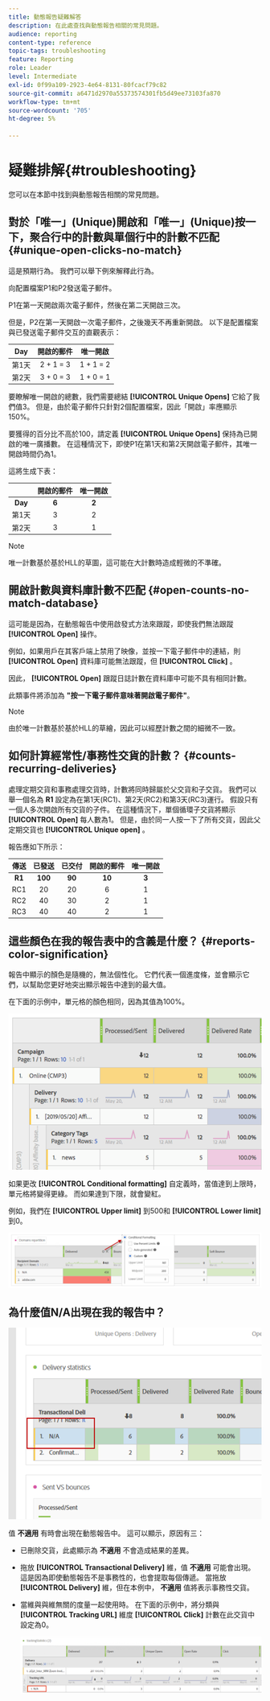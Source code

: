 ```yaml
---
title: 動態報告疑難解答
description: 在此處查找與動態報告相關的常見問題。
audience: reporting
content-type: reference
topic-tags: troubleshooting
feature: Reporting
role: Leader
level: Intermediate
exl-id: 0f99a109-2923-4e64-8131-80fcacf79c82
source-git-commit: a6471d2970a55373574301fb5d49ee73103fa870
workflow-type: tm+mt
source-wordcount: '705'
ht-degree: 5%

---
```


# 疑難排解{#troubleshooting}

您可以在本節中找到與動態報告相關的常見問題。

## 對於「唯一」(Unique)開啟和「唯一」(Unique)按一下，聚合行中的計數與單個行中的計數不匹配 {#unique-open-clicks-no-match}

這是預期行為。
我們可以舉下例來解釋此行為。

向配置檔案P1和P2發送電子郵件。

P1在第一天開啟兩次電子郵件，然後在第二天開啟三次。

但是，P2在第一天開啟一次電子郵件，之後幾天不再重新開啟。
以下是配置檔案與已發送電子郵件交互的直觀表示：

<table> 
 <thead> 
  <tr> 
   <th align="center"> <strong>Day</strong> <br /> </th> 
   <th align="center"> <strong>開啟的郵件</strong> <br /> </th> 
   <th align="center"> <strong>唯一開啟</strong> <br /> </th> 
  </tr> 
 </thead> 
 <tbody> 
  <tr> 
   <td align="center"> 第1天<br /> </td> 
   <td align="center"> 2 + 1 = 3<br /> </td> 
   <td align="center"> 1 + 1 = 2<br /> </td> 
  </tr> 
  <tr> 
   <td align="center"> 第2天<br /> </td> 
   <td align="center"> 3 + 0 = 3<br /> </td> 
   <td align="center"> 1 + 0 = 1<br /> </td> 
  </tr>
 </tbody> 
</table>

要瞭解唯一開啟的總數，我們需要總結 **[!UICONTROL Unique Opens]** 它給了我們值3。 但是，由於電子郵件只針對2個配置檔案，因此「開啟」率應顯示150%。

要獲得的百分比不高於100，請定義 **[!UICONTROL Unique Opens]** 保持為已開啟的唯一廣播數。 在這種情況下，即使P1在第1天和第2天開啟電子郵件，其唯一開啟時間仍為1。

這將生成下表：

<table> 
 <thead> 
  <tr> 
   <th align="center"> <strong></strong> <br /> </th> 
   <th align="center"> <strong>開啟的郵件</strong> <br /> </th> 
   <th align="center"> <strong>唯一開啟</strong> <br /> </th> 
  </tr> 
 </thead> 
 <tbody> 
  <tr> 
   <td align="center"> <strong> Day </strong><br /> </td> 
   <td align="center"> <strong> 6 </strong><br /> </td> 
   <td align="center"> <strong> 2</strong><br /> </td>
  </tr> 
  <tr> 
   <td align="center"> 第1天<br /> </td> 
   <td align="center"> 3<br /> </td> 
   <td align="center"> 2<br /> </td>
  </tr> 
  <tr> 
   <td align="center"> 第2天<br /> </td> 
   <td align="center"> 3<br /> </td> 
   <td align="center"> 1<br /> </td> 
  </tr> 
 </tbody> 
</table>

>[!NOTE]
>
>唯一計數基於基於HLL的草圖，這可能在大計數時造成輕微的不準確。

## 開啟計數與資料庫計數不匹配 {#open-counts-no-match-database}

這可能是因為，在動態報告中使用啟發式方法來跟蹤，即使我們無法跟蹤 **[!UICONTROL Open]** 操作。

例如，如果用戶在其客戶端上禁用了映像，並按一下電子郵件中的連結，則 **[!UICONTROL Open]** 資料庫可能無法跟蹤，但 **[!UICONTROL Click]** 。

因此， **[!UICONTROL Open]** 跟蹤日誌計數在資料庫中可能不具有相同計數。

此類事件將添加為 **&quot;按一下電子郵件意味著開啟電子郵件&quot;**。

>[!NOTE]
>
>由於唯一計數基於基於HLL的草繪，因此可以經歷計數之間的細微不一致。

## 如何計算經常性/事務性交貨的計數？ {#counts-recurring-deliveries}

處理定期交貨和事務處理交貨時，計數將同時歸屬於父交貨和子交貨。
我們可以舉一個名為 **R1** 設定為在第1天(RC1)、第2天(RC2)和第3天(RC3)運行。
假設只有一個人多次開啟所有交貨的子件。 在這種情況下，單個循環子交貨將顯示 **[!UICONTROL Open]** 每人數為1。
但是，由於同一人按一下了所有交貨，因此父定期交貨也 **[!UICONTROL Unique open]** 。

報告應如下所示：

<table> 
 <thead> 
  <tr> 
   <th align="center"> <strong>傳送</strong> <br /> </th> 
   <th align="center"> <strong>已發送</strong> <br /> </th> 
   <th align="center"> <strong>已交付</strong> <br /> </th>
   <th align="center"> <strong>開啟的郵件</strong> <br /> </th> 
   <th align="center"> <strong>唯一開啟</strong> <br /> </th>
  </tr> 
 </thead> 
 <tbody> 
  <tr> 
   <td align="center"> <strong>R1</strong><br/> </td> 
   <td align="center"> <strong>100</strong><br/> </td> 
   <td align="center"> <strong>90</strong><br/> </td> 
   <td align="center"> <strong>10</strong><br/> </td> 
   <td align="center"> <strong>3</strong><br/> </td> 
  </tr> 
  <tr> 
   <td align="center"> RC1<br/> </td> 
   <td align="center"> 20<br /> </td> 
   <td align="center"> 20<br /> </td> 
   <td align="center"> 6<br /> </td> 
   <td align="center"> 1<br /> </td> 
  </tr>
    <tr> 
   <td align="center"> RC2<br /> </td> 
   <td align="center"> 40<br /> </td> 
   <td align="center"> 30<br /> </td> 
   <td align="center"> 2<br /> </td> 
   <td align="center"> 1<br /> </td> 
  </tr> 
    <tr> 
   <td align="center"> RC3<br /> </td> 
   <td align="center"> 40<br /> </td> 
   <td align="center"> 40<br /> </td> 
   <td align="center"> 2<br /> </td> 
   <td align="center"> 1<br /> </td> 
  </tr> 
 </tbody> 
</table>

## 這些顏色在我的報告表中的含義是什麼？ {#reports-color-signification}

報告中顯示的顏色是隨機的，無法個性化。 它們代表一個進度條，並會顯示它們，以幫助您更好地突出顯示報告中達到的最大值。

在下面的示例中，單元格的顏色相同，因為其值為100%。

![](assets/troubleshooting_1.png)

如果更改 **[!UICONTROL Conditional formatting]** 自定義時，當值達到上限時，單元格將變得更綠。 而如果達到下限，就會變紅。

例如，我們在 **[!UICONTROL Upper limit]** 到500和 **[!UICONTROL Lower limit]** 到0。

![](assets/troubleshooting_2.png)

## 為什麼值N/A出現在我的報告中？

![](assets/troubleshooting_3.png)

值 **不適用** 有時會出現在動態報告中。 這可以顯示，原因有三：

* 已刪除交貨，此處顯示為 **不適用** 不會造成結果的差異。
* 拖放 **[!UICONTROL Transactional Delivery]** 維，值 **不適用** 可能會出現。 這是因為即使動態報告不是事務性的，也會提取每個傳遞。 當拖放 **[!UICONTROL Delivery]** 維，但在本例中， **不適用** 值將表示事務性交貨。
* 當維與與維無關的度量一起使用時。 在下面的示例中，將分類與 **[!UICONTROL Tracking URL]** 維度 **[!UICONTROL Click]** 計數在此交貨中設定為0。

   ![](assets/troubleshooting_4.png)

